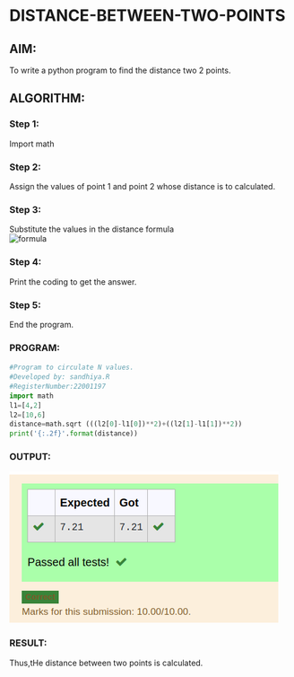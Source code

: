 # DISTANCE-BETWEEN-TWO-POINTS

## AIM:
To write a python program to find the distance two 2 points.
## ALGORITHM:
### Step 1: 
Import math
### Step 2: 
Assign the values of point 1 and point 2 whose distance is to calculated.
### Step 3: 
Substitute the values in the distance formula  
![formula](/formula.JPG)
### Step 4: 
Print the coding to get the answer.
### Step 5: 
End the program.
### PROGRAM:
  ``` python
#Program to circulate N values.
#Developed by: sandhiya.R
#RegisterNumber:22001197
import math
l1=[4,2]
l2=[10,6]
distance=math.sqrt (((l2[0]-l1[0])**2)+((l2[1]-l1[1])**2))
print('{:.2f}'.format(distance))
```











### OUTPUT:
![output](/output.png)
### RESULT:
Thus,tHe distance between two points is calculated.
